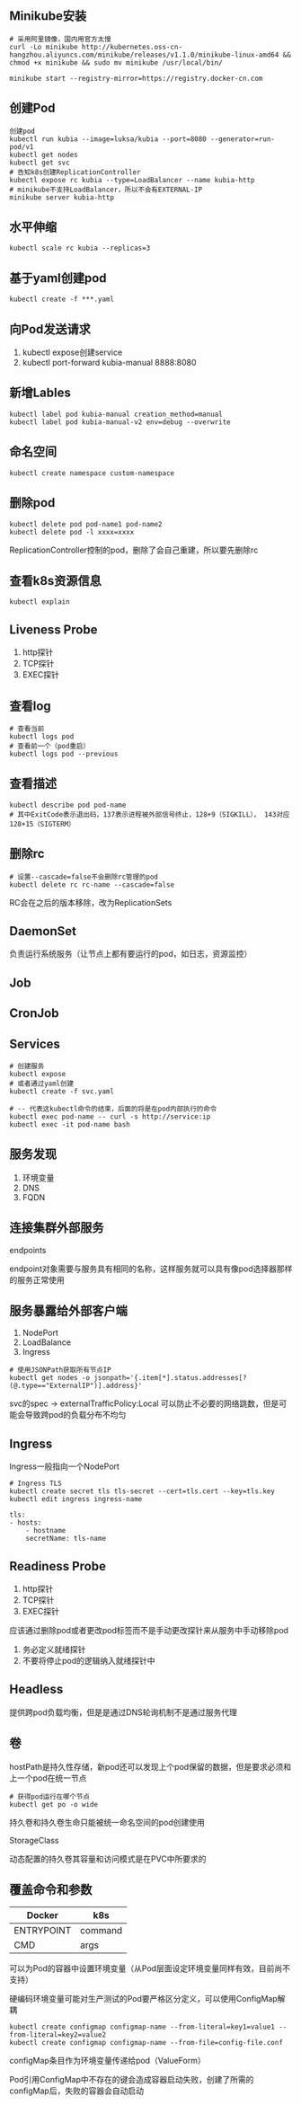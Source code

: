 

## Minikube安装

```
# 采用阿里镜像，国内用官方太慢
curl -Lo minikube http://kubernetes.oss-cn-hangzhou.aliyuncs.com/minikube/releases/v1.1.0/minikube-linux-amd64 && chmod +x minikube && sudo mv minikube /usr/local/bin/
```

```
minikube start --registry-mirror=https://registry.docker-cn.com
```

## 创建Pod

```
创建pod
kubectl run kubia --image=luksa/kubia --port=8080 --generator=run-pod/v1
kubectl get nodes
kubectl get svc
# 告知k8s创建ReplicationController
kubectl expose rc kubia --type=LoadBalancer --name kubia-http
# minikube不支持LoadBalancer，所以不会有EXTERNAL-IP
minikube server kubia-http
```

## 水平伸缩

```
kubectl scale rc kubia --replicas=3
```

## 基于yaml创建pod

```
kubectl create -f ***.yaml
```

## 向Pod发送请求

1. kubectl expose创建service
2. kubectl port-forward kubia-manual 8888:8080

## 新增Lables

```
kubectl label pod kubia-manual creation_method=manual
kubectl label pod kubia-manual-v2 env=debug --overwrite
```

## 命名空间

```
kubectl create namespace custom-namespace
```

## 删除pod

```
kubectl delete pod pod-name1 pod-name2
kubectl delete pod -l xxxx=xxxx
```

ReplicationController控制的pod，删除了会自己重建，所以要先删除rc


## 查看k8s资源信息

```
kubectl explain
```

## Liveness Probe

1. http探针
2. TCP探针
3. EXEC探针

## 查看log

```
# 查看当前
kubectl logs pod
# 查看前一个（pod重启）
kubectl logs pod --previous
```

## 查看描述

```
kubectl describe pod pod-name
# 其中ExitCode表示退出码，137表示进程被外部信号终止，128+9（SIGKILL）， 143对应128+15（SIGTERM）
```

## 删除rc

```
# 设置--cascade=false不会删除rc管理的pod
kubectl delete rc rc-name --cascade=false
```

RC会在之后的版本移除，改为ReplicationSets

## DaemonSet

负责运行系统服务（让节点上都有要运行的pod，如日志，资源监控）

## Job

## CronJob

## Services

```
# 创建服务
kubectl expose
# 或者通过yaml创建
kubectl create -f svc.yaml
```

```
# -- 代表这kubectl命令的结束，后面的将是在pod内部执行的命令
kubectl exec pod-name -- curl -s http://service:ip
kubectl exec -it pod-name bash
```

## 服务发现

1. 环境变量
2. DNS
3. FQDN

## 连接集群外部服务

endpoints

endpoint对象需要与服务具有相同的名称，这样服务就可以具有像pod选择器那样的服务正常使用

## 服务暴露给外部客户端

1. NodePort
2. LoadBalance
3. Ingress

```
# 使用JSONPath获取所有节点IP
kubectl get nodes -o jsonpath='{.item[*].status.addresses[?(@.type=="ExternalIP")].address}'
```

svc的spec -> externalTrafficPolicy:Local 可以防止不必要的网络跳数，但是可能会导致跨pod的负载分布不均匀

## Ingress

Ingress一般指向一个NodePort

```
# Ingress TLS
kubectl create secret tls tls-secret --cert=tls.cert --key=tls.key
kubectl edit ingress ingress-name

tls:
- hosts:
    - hostname
    secretName: tls-name
```

## Readiness Probe

1. http探针
2. TCP探针
3. EXEC探针

应该通过删除pod或者更改pod标签而不是手动更改探针来从服务中手动移除pod

1. 务必定义就绪探针
2. 不要将停止pod的逻辑纳入就绪探针中


## Headless

提供跨pod负载均衡，但是是通过DNS轮询机制不是通过服务代理

## 卷
 
 hostPath是持久性存储，新pod还可以发现上个pod保留的数据，但是要求必须和上一个pod在统一节点


 ```
 # 获得pod运行在哪个节点
 kubectl get po -o wide
 ```

 持久卷和持久卷生命只能被统一命名空间的pod创建使用

 StorageClass

 动态配置的持久卷其容量和访问模式是在PVC中所要求的


 ## 覆盖命令和参数

|   Docker   | k8s |
| ---------- | --- |
| ENTRYPOINT | command |
| CMD | args |


可以为Pod的容器中设置环境变量（从Pod层面设定环境变量同样有效，目前尚不支持）

硬编码环境变量可能对生产测试的Pod要严格区分定义，可以使用ConfigMap解耦


```
kubectl create configmap configmap-name --from-literal=key1=value1 --from-literal=key2=value2
kubectl create configmap configmap-name --from-file=config-file.conf
```

configMap条目作为环境变量传递给pod（ValueForm）

Pod引用ConfigMap中不存在的键会造成容器启动失败，创建了所需的configMap后，失败的容器会自动启动